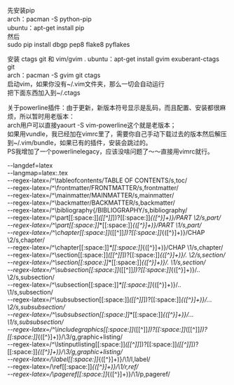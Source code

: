 先安装pip   
arch：pacman -S python-pip   
ubuntu：apt-get install pip    
然后   
sudo pip install dbgp pep8 flake8 pyflakes    

安装 ctags git 和 vim/gvim .
ubuntu：apt-get install gvim exuberant-ctags git   
arch：pacman -S gvim git ctags   
启动vim，如果你没有~/.vim文件夹，那么一切会自动运行   
把下面东西加入到~/.ctags   

关于powerline插件：由于更新，新版本符号显示是乱码，而且配置、安装都很麻烦，所以暂时用老版本：   
arch用户可以直接yaourt -S vim-powerline这个就是老版本；   
如果用vundle，我已经加在vimrc里了，需要你自己手动下载过去的版本然后解压到~/.vim/bundle，如果已有的插件，安装会跳过的。   
PS我增加了一个powerlinelegacy，应该没啥问题了～～直接用vimrc就行。   

--langdef=latex   
--langmap=latex:.tex   
--regex-latex=/^\\tableofcontents/TABLE OF CONTENTS/s,toc/   
--regex-latex=/^\\frontmatter/FRONTMATTER/s,frontmatter/   
--regex-latex=/^\\mainmatter/MAINMATTER/s,mainmatter/   
--regex-latex=/^\\backmatter/BACKMATTER/s,backmatter/   
--regex-latex=/^\\bibliography\{/BIBLIOGRAPHY/s,bibliography/   
--regex-latex=/^\\part[[:space:]]*(\[[^]]*\])?[[:space:]]*\{([^}]+)\}/PART \2/s,part/   
--regex-latex=/^\\part[[:space:]]*\*[[:space:]]*\{([^}]+)\}/PART \1/s,part/   
--regex-latex=/^\\chapter[[:space:]]*(\[[^]]*\])?[[:space:]]*\{([^}]+)\}/CHAP \2/s,chapter/   
--regex-latex=/^\\chapter[[:space:]]*\*[[:space:]]*\{([^}]+)\}/CHAP \1/s,chapter/   
--regex-latex=/^\\section[[:space:]]*(\[[^]]*\])?[[:space:]]*\{([^}]+)\}/\. \2/s,section/   
--regex-latex=/^\\section[[:space:]]*\*[[:space:]]*\{([^}]+)\}/\. \1/s,section/   
--regex-latex=/^\\subsection[[:space:]]*(\[[^]]*\])?[[:space:]]*\{([^}]+)\}/\.\. \2/s,subsection/   
--regex-latex=/^\\subsection[[:space:]]*\*[[:space:]]*\{([^}]+)\}/\.\. \1/s,subsection/   
--regex-latex=/^\\subsubsection[[:space:]]*(\[[^]]*\])?[[:space:]]*\{([^}]+)\}/\.\.\. \2/s,subsubsection/   
--regex-latex=/^\\subsubsection[[:space:]]*\*[[:space:]]*\{([^}]+)\}/\.\.\. \1/s,subsubsection/   
--regex-latex=/^\\includegraphics[[:space:]]*(\[[^]]*\])?[[:space:]]*(\[[^]]*\])?[[:space:]]*\{([^}]+)\}/\3/g,graphic+listing/   
--regex-latex=/^\\lstinputlisting[[:space:]]*(\[[^]]*\])?[[:space:]]*(\[[^]]*\])?[[:space:]]*\{([^}]+)\}/\3/g,graphic+listing/   
--regex-latex=/\\label[[:space:]]*\{([^}]+)\}/\1/l,label/   
--regex-latex=/\\ref[[:space:]]*\{([^}]+)\}/\1/r,ref/   
--regex-latex=/\\pageref[[:space:]]*\{([^}]+)\}/\1/p,pageref/
